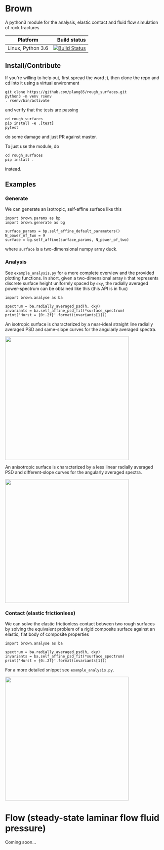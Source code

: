 # Brown

A python3 module for the analysis, elastic contact and fluid flow simulation of rock fractures

Platform | Build status
---------|-------------:
Linux, Python 3.6 | [![Build Status](https://travis-ci.org/plang85/rough_surfaces.svg?branch=master)](https://travis-ci.org/plang85/rough_surfaces)

## Install/Contribute

If you're willing to help out, first spread the word ;), then clone the repo and cd into it using a virtual environment
```
git clone https://github.com/plang85/rough_surfaces.git
python3 -m venv rsenv
. rsenv/bin/activate
```
and verify that the tests are passing
```
cd rough_surfaces
pip install -e .[test] 
pytest
```
do some damage and just PR against master. 

To just use the module, do
```
cd rough_surfaces
pip install .
```
instead.

## Examples

### Generate

We can generate an isotropic, self-affine surface like this
```
import brown.params as bp
import brown.generate as bg

surface_params = bp.self_affine_default_parameters()
N_power_of_two = 9
surface = bg.self_affine(surface_params, N_power_of_two)
```
where `surface` is a two-dimensional numpy array duck.

### Analysis

See `example_analysis.py` for a more complete overview and the provided plotting functions. In short, given a two-dimensional array `h` that represents discrete surface height uniformly spaced by `dxy`, the radially averaged power-spectrum can be obtained like this (this API is in flux)
```
import brown.analyse as ba

spectrum = ba.radially_averaged_psd(h, dxy)
invariants = ba.self_affine_psd_fit(*surface_spectrum)
print('Hurst = {0:.2f}'.format(invariants[1]))
```

An isotropic surface is characterized by a near-ideal straight line radially averaged PSD and same-slope curves for the angularly averaged spectra.
<p align="left">
  <img src="https://raw.githubusercontent.com/plang85/rough_surfaces/master/doc/isotropic.png" height="400">
  <br/>
</p>
An anisotropic surface is characterized by a less linear radially averaged PSD and different-slope curves for the angularly averaged spectra.
<p align="left">
  <img src="https://raw.githubusercontent.com/plang85/rough_surfaces/master/doc/anisotropic.png" height="400">
  <br/>
</p>

### Contact (elastic frictionless)

We can solve the elastic frictionless contact between two rough surfaces by solving the equivalent problem of a rigid composite surface against an elastic, flat body of composite properties
```
import brown.analyse as ba

spectrum = ba.radially_averaged_psd(h, dxy)
invariants = ba.self_affine_psd_fit(*surface_spectrum)
print('Hurst = {0:.2f}'.format(invariants[1]))
```

For a more detailed snippet see `example_analysis.py`.

<p align="left">
  <img src="https://raw.githubusercontent.com/plang85/rough_surfaces/master/doc/contact.png" height="400">
  <br/>
</p>

# Flow (steady-state laminar flow fluid pressure)

Coming soon...